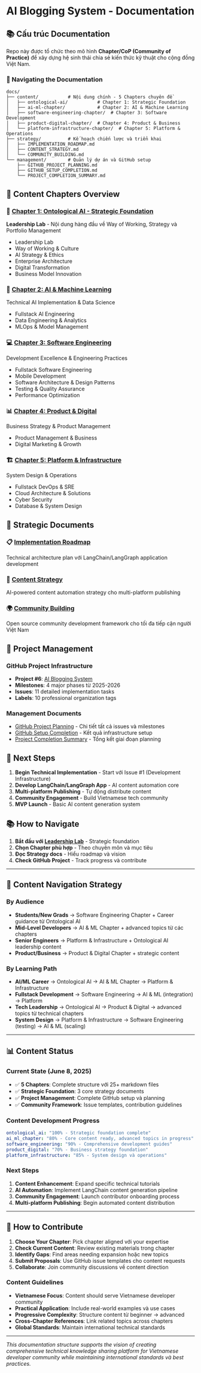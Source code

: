 # AI Blogging System - Documentation

## 📚 Cấu trúc Documentation

Repo này được tổ chức theo mô hình **Chapter/CoP (Community of Practice)** để xây dựng hệ sinh thái chia sẻ kiến thức kỹ thuật cho cộng đồng Việt Nam.

### 🎯 Navigating the Documentation

```
docs/
├── content/           # Nội dung chính - 5 Chapters chuyên đề
│   ├── ontological-ai/           # Chapter 1: Strategic Foundation
│   ├── ai-ml-chapter/            # Chapter 2: AI & Machine Learning
│   ├── software-engineering-chapter/  # Chapter 3: Software Development
│   ├── product-digital-chapter/  # Chapter 4: Product & Business
│   └── platform-infrastructure-chapter/  # Chapter 5: Platform & Operations
├── strategy/          # Kế hoạch chiến lược và triển khai
│   ├── IMPLEMENTATION_ROADMAP.md
│   ├── CONTENT_STRATEGY.md
│   └── COMMUNITY_BUILDING.md
└── management/        # Quản lý dự án và GitHub setup
    ├── GITHUB_PROJECT_PLANNING.md
    ├── GITHUB_SETUP_COMPLETION.md
    └── PROJECT_COMPLETION_SUMMARY.md
```

## 📖 Content Chapters Overview

### 🎯 [Chapter 1: Ontological AI - Strategic Foundation](./content/ontological-ai/)
**Leadership Lab** - Nội dung hàng đầu về Way of Working, Strategy và Portfolio Management
- Leadership Lab
- Way of Working & Culture
- AI Strategy & Ethics
- Enterprise Architecture
- Digital Transformation
- Business Model Innovation

### 🤖 [Chapter 2: AI & Machine Learning](./content/ai-ml-chapter/)
Technical AI Implementation & Data Science
- Fullstack AI Engineering
- Data Engineering & Analytics
- MLOps & Model Management

### 💻 [Chapter 3: Software Engineering](./content/software-engineering-chapter/)
Development Excellence & Engineering Practices
- Fullstack Software Engineering
- Mobile Development
- Software Architecture & Design Patterns
- Testing & Quality Assurance
- Performance Optimization

### 📊 [Chapter 4: Product & Digital](./content/product-digital-chapter/)
Business Strategy & Product Management
- Product Management & Business
- Digital Marketing & Growth

### 🏗️ [Chapter 5: Platform & Infrastructure](./content/platform-infrastructure-chapter/)
System Design & Operations
- Fullstack DevOps & SRE
- Cloud Architecture & Solutions
- Cyber Security
- Database & System Design

## 🚀 Strategic Documents

### 📋 [Implementation Roadmap](./strategy/IMPLEMENTATION_ROADMAP.md)
Technical architecture plan với LangChain/LangGraph application development

### 📝 [Content Strategy](./strategy/CONTENT_STRATEGY.md)
AI-powered content automation strategy cho multi-platform publishing

### 🌍 [Community Building](./strategy/COMMUNITY_BUILDING.md)
Open source community development framework cho tối đa tiếp cận người Việt Nam

## 🎯 Project Management

### GitHub Project Infrastructure
- **Project #6**: [AI Blogging System](https://github.com/DKledx/Ai-blogging-system-app/projects/6)
- **Milestones**: 4 major phases từ 2025-2026
- **Issues**: 11 detailed implementation tasks
- **Labels**: 10 professional organization tags

### Management Documents
- [GitHub Project Planning](./management/GITHUB_PROJECT_PLANNING.md) - Chi tiết tất cả issues và milestones
- [GitHub Setup Completion](./management/GITHUB_SETUP_COMPLETION.md) - Kết quả infrastructure setup
- [Project Completion Summary](./management/PROJECT_COMPLETION_SUMMARY.md) - Tổng kết giai đoạn planning

## 🎯 Next Steps

1. **Begin Technical Implementation** - Start với Issue #1 (Development Infrastructure)
2. **Develop LangChain/LangGraph App** - AI content automation core
3. **Multi-platform Publishing** - Tự động distribute content
4. **Community Engagement** - Build Vietnamese tech community
5. **MVP Launch** - Basic AI content generation system

## 📚 How to Navigate

1. **Bắt đầu với [Leadership Lab](./content/ontological-ai/leadership-lab.md)** - Strategic foundation
2. **Chọn Chapter phù hợp** - Theo chuyên môn và mục tiêu
3. **Đọc Strategy docs** - Hiểu roadmap và vision
4. **Check GitHub Project** - Track progress và contribute

---

## 🎯 Content Navigation Strategy

### **By Audience**
- **Students/New Grads** → Software Engineering Chapter + Career guidance từ Ontological AI
- **Mid-Level Developers** → AI & ML Chapter + advanced topics từ các chapters
- **Senior Engineers** → Platform & Infrastructure + Ontological AI leadership content
- **Product/Business** → Product & Digital Chapter + strategic content

### **By Learning Path**
- **AI/ML Career** → Ontological AI → AI & ML Chapter → Platform & Infrastructure
- **Fullstack Development** → Software Engineering → AI & ML (integration) → Platform
- **Tech Leadership** → Ontological AI → Product & Digital → advanced topics từ technical chapters
- **System Design** → Platform & Infrastructure → Software Engineering (testing) → AI & ML (scaling)

---

## 📊 Content Status

### **Current State** (June 8, 2025)
- ✅ **5 Chapters**: Complete structure với 25+ markdown files
- ✅ **Strategic Foundation**: 3 core strategy documents
- ✅ **Project Management**: Complete GitHub setup và planning
- ✅ **Community Framework**: Issue templates, contribution guidelines

### **Content Development Progress**
```yaml
ontological_ai: "100% - Strategic foundation complete"
ai_ml_chapter: "80% - Core content ready, advanced topics in progress"
software_engineering: "90% - Comprehensive development guides"
product_digital: "70% - Business strategy foundation"
platform_infrastructure: "85% - System design và operations"
```

### **Next Steps**
1. **Content Enhancement**: Expand specific technical tutorials
2. **AI Automation**: Implement LangChain content generation pipeline
3. **Community Engagement**: Launch contributor onboarding process
4. **Multi-platform Publishing**: Begin automated content distribution

---

## 🚀 How to Contribute

1. **Choose Your Chapter**: Pick chapter aligned với your expertise
2. **Check Current Content**: Review existing materials trong chapter
3. **Identify Gaps**: Find areas needing expansion hoặc new topics
4. **Submit Proposals**: Use GitHub issue templates cho content requests
5. **Collaborate**: Join community discussions về content direction

### **Content Guidelines**
- **Vietnamese Focus**: Content should serve Vietnamese developer community
- **Practical Application**: Include real-world examples và use cases  
- **Progressive Complexity**: Structure content từ beginner → advanced
- **Cross-Chapter References**: Link related topics across chapters
- **Global Standards**: Maintain international technical standards

---

*This documentation structure supports the vision of creating comprehensive technical knowledge sharing platform for Vietnamese developer community while maintaining international standards và best practices.*
